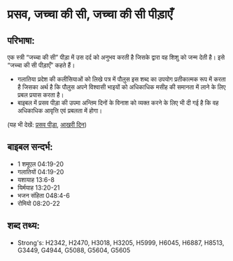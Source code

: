 # प्रसव, जच्चा की सी, जच्चा की सी पीड़ाएँ #

## परिभाषा: ##

एक स्त्री “जच्चा की सी” पीड़ा में उस दर्द को अनुभव करती है जिसके द्वारा वह शिशु को जन्म देती है। इसे “जच्चा की सी पीड़ाएँ” कहते हैं।

* गलातिया प्रदेश की कलीसियाओं को लिखे पत्र में पौलुस इस शब्द का उपयोग प्रतीकात्मक रूप में करता है जिसका अर्थ है कि पौलुस अपने विश्वासी भाइयों को अधिकाधिक मसीह की समानता में लाने के लिए प्रबल प्रयास करता है।
* बाइबल में प्रसव पीड़ा की उपमा अन्तिम दिनों के विनाश को व्यक्त करने के लिए भी दी गई है कि वह अधिकाधिक आवृत्ति एवं प्रबलता में होगा।

(यह भी देखें: [प्रसव पीड़ा](../labor.md), [आखरी दिन](../lastday.md))

## बाइबल सन्दर्भ: ##

* 1 शमूएल 04:19-20
* गलातियों 04:19-20
* यशायाह 13:6-8
* यिर्मयाह 13:20-21
* भजन संहिता 048:4-6
* रोमियो 08:20-22

## शब्द तथ्य: ##

* Strong's: H2342, H2470, H3018, H3205, H5999, H6045, H6887, H8513, G3449, G4944, G5088, G5604, G5605
